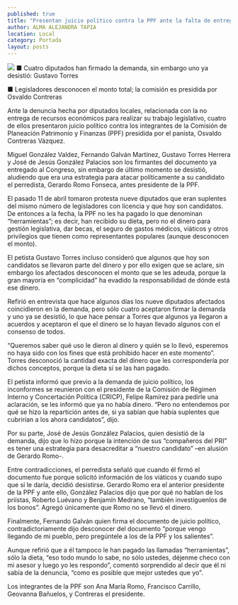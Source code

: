 ```yaml
---
published: true
title: "Presentan juicio político contra la PPF ante la falta de entrega de recursos económicos "
author: ALMA ALEJANDRA TAPIA
location: Local
category: Portada
layout: posts
---
```


![](http://i.imgur.com/ClcPn3Tm.jpg)
■ Cuatro diputados han firmado la demanda, sin embargo uno ya desistió: Gustavo Torres

■ Legisladores desconocen el monto total; la comisión es presidida por Osvaldo Contreras

Ante la denuncia hecha por diputados locales, relacionada con la no entrega de recursos económicos para realizar su trabajo legislativo, cuatro de ellos presentaron juicio político contra los integrantes de la Comisión de Planeación Patrimonio y Finanzas (PPF) presidida por el panista, Osvaldo Contreras Vázquez.

Miguel González Valdez, Fernando Galván Martínez, Gustavo Torres Herrera y José de Jesús González Palacios son los firmantes del documento ya entregado al Congreso, sin embargo de último momento se desistió, aludiendo que era una estrategia para atacar políticamente a su candidato el perredista, Gerardo Romo Fonseca, antes presidente de la PPF.

El pasado 11 de abril tomaron protesta nueve diputados que eran suplentes del mismo número de legisladores con licencia y que hoy son candidatos. De entonces a la fecha, la PPF no les ha pagado lo que denominan “herramientas”; es decir, han recibido su dieta, pero no el dinero para gestión legislativa, dar becas, el seguro de gastos médicos, viáticos y otros privilegios que tienen como representantes populares (aunque desconocen el monto).

El petista Gustavo Torres incluso consideró que algunos que hoy son candidatos se llevaron parte del dinero y por ello exigen que se aclare, sin embargo los afectados desconocen el monto que se les adeuda, porque la gran mayoría en “complicidad” ha evadido la responsabilidad de dónde está ese dinero.

Refirió en entrevista que hace algunos días los nueve diputados afectados coincidieron en la demanda, pero sólo cuatro aceptaron firmar la demanda y uno ya se desistió, lo que hace pensar a Torres que algunos ya llegaron a acuerdos y aceptaron el que el dinero se lo hayan llevado algunos con el consenso de todos. 

“Queremos saber qué uso le dieron al dinero y  quién se lo llevó, esperemos no haya sido con los fines que está prohibido hacer en este momento”. Torres desconoció la cantidad exacta del dinero que les correspondería por dichos conceptos, porque la dieta sí se las han pagado. 

El petista informó que previo a la demanda de juicio político, los inconformes se reunieron con el presidente de la Comisión de Régimen Interno y Concertación Política (CRICP), Felipe Ramírez para pedirle una aclaración, se les informó que ya no había dinero. “Pero no entendemos por qué se hizo la repartición antes de, si ya sabían que había suplentes que cubrirían a los ahora candidatos”, dijo. 

Por su parte, José de Jesús González Palacios, quien desistió de la demanda, dijo que lo hizo porque la intención de sus “compañeros del PRI” es tener una estrategia para desacreditar a “nuestro candidato” –en alusión de Gerardo Romo-. 

Entre contradicciones, el perredista señaló que cuando él firmó el documento fue porque solicitó información de los viáticos y cuando supo que sí le daría, decidió desistirse. Gerardo Romo era el anterior presidente de la PPF y ante ello, González Palacios dijo que por qué no hablan de los priístas, Roberto Luévano y Benjamín Medrano, “también investíguenlos de los bonos”.  Agregó únicamente que Romo no se llevó el dinero.

Finalmente, Fernando Galván quien firma el documento de juicio político, contradictoriamente dijo desconocer del documento “porque vengo llegando de mi pueblo, pero pregúntele a los de la PPF y los salientes”.

Aunque refirió que a él tampoco le han pagado las llamadas “herramientas”, sólo la dieta, “eso todo mundo lo sabe, no sólo ustedes, déjenme checo con mi asesor  y luego yo les respondo”, comentó sorprendido al decir que él ni sabía de la denuncia, “como es posible que mejor ustedes que yo”.

Los integrantes de la PPF son Ana María Romo, Francisco Carrillo, Geovanna Bañuelos, y Contreras el presidente.

